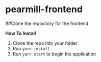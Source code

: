 # pearmill-frontend

##Clone the repository for the frontend

**How To Install** 
1. Clone the repo into your folder
2. Run `yarn install`
3. Run `yarn start` to begin the application
